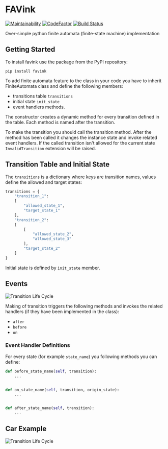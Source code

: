 # FAVink

[![Maintainability](https://api.codeclimate.com/v1/badges/7134fd6ab3adcd626ac9/maintainability)](https://codeclimate.com/github/k-vinogradov/favink/maintainability)
[![CodeFactor](https://www.codefactor.io/repository/github/k-vinogradov/favink/badge)](https://www.codefactor.io/repository/github/k-vinogradov/favink)
[![Build Status](https://travis-ci.org/k-vinogradov/favink.svg?branch=master)](https://travis-ci.org/k-vinogradov/favink)

Over-simple python finite automata (finite-state machine) implementation

## Getting Started

To install favink use the package from the PyPI repository:

    pip install favink

To add finite automata feature to the class in your code you have to inherit
FiniteAutomata class and define the following members:

- transitions table `transitions`
- initial state `init_state`
- event handlers methods.

The constructor creates a dynamic method for every transition defined
in the table. Each method is named after the transition.

To make the transition you should call the transition method. After the method
has been called it changes the instance state and invoke related event handlers.
If the called transition isn't allowed for the current state `InvalidTransition`
extension will be raised.

## Transition Table and Initial State

The `transitions` is a dictionary where keys are transition names,
values define the allowed and target states:

```Python
transitions = {
    "transition_1":
    [
        "allowed_state_1",
        "target_state_1"
    ],
    "transition_2":
    [
        [
            "allowed_state_2",
            "allowed_state_3"
        ],
        "target_state_2"
    ]
}
```

Initial state is defined by `init_state` member.

## Events

![Transition Life Cycle](docs/images/lifecycle.png?raw=true)

Making of transition triggers the following methods and invokes the related handlers
(if they have been implemented in the class):

- `after`
- `before`
- `on`

### Event Handler Definitions

For every state (for example `state_name`) you following methods you can define:

```Python
def before_state_name(self, transition):
    ...


def on_state_name(self, transition, origin_state):
    ...


def after_state_name(self, transition):
    ...
```

## Car Example

![Transition Life Cycle](docs/images/car.png?raw=true)